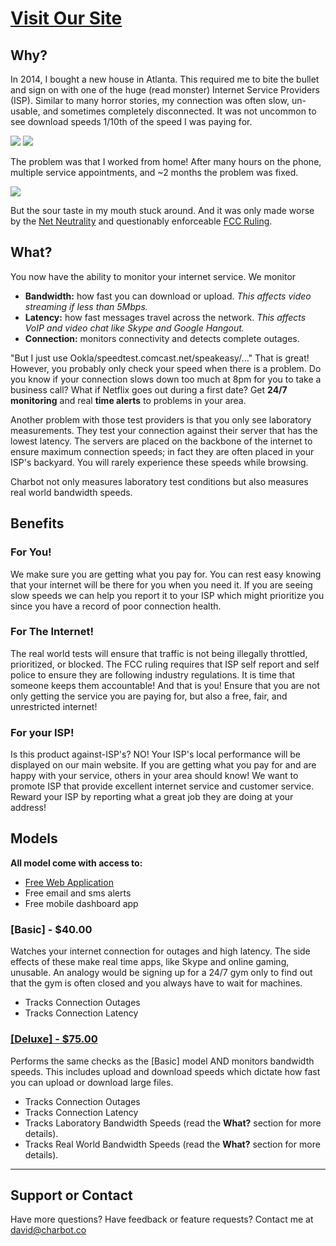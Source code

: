 # [Visit Our Site](http://charbot.github.io/Marketing/)


## Why?

In 2014, I bought a new house in Atlanta. This required me to bite the bullet and sign on with one of the huge (read monster) Internet Service Providers (ISP). Similar to many horror stories, my connection was often slow, un-usable, and sometimes completely disconnected. It was not uncommon to see download speeds 1/10th of the speed I was paying for. 

![](http://imgur.com/kVqf0R7.png)
![](http://imgur.com/AWYsrEZ.png)

The problem was that I worked from home! After many hours on the phone, multiple service appointments, and ~2 months the problem was fixed.

![](http://imgur.com/fCcfiht.png)

But the sour taste in my mouth stuck around. And it was only made worse by the [Net Neutrality](http://www.savetheinternet.com/how-save-internet) and questionably enforceable [FCC Ruling](https://www.fcc.gov/document/fcc-adopts-strong-sustainable-rules-protect-open-internet).

## What?

You now have the ability to monitor your internet service. We monitor

* **Bandwidth:** how fast you can download or upload. _This affects video streaming if less than 5Mbps._
* **Latency:** how fast messages travel across the network. _This affects VoIP and video chat like Skype and Google Hangout._
* **Connection:** monitors connectivity and detects complete outages. 

"But I just use Ookla/speedtest.comcast.net/speakeasy/..." That is great! However, you probably only check your speed when there is a problem. Do you know if your connection slows down too much at 8pm for you to take a business call? What if Netflix goes out during a first date? Get **24/7 monitoring** and real **time alerts** to problems in your area.

Another problem with those test providers is that you only see laboratory measurements. They test your connection against their server that has the lowest latency. The servers are placed on the backbone of the internet to ensure maximum connection speeds; in fact they are often placed in your ISP's backyard. You will rarely experience these speeds while browsing.

Charbot not only measures laboratory test conditions but also measures real world bandwidth speeds.

## Benefits

### For You!
We make sure you are getting what you pay for. You can rest easy knowing that your internet will be there for you when you need it. If you are seeing slow speeds we can help you report it to your ISP which might prioritize you since you have a record of poor connection health.

### For The Internet!
The real world tests will ensure that traffic is not being illegally throttled, prioritized, or blocked. The FCC ruling requires that ISP self report and self police to ensure they are following industry regulations. It is time that someone keeps them accountable! And that is you! Ensure that you are not only getting the service you are paying for, but also a free, fair, and unrestricted internet!

### For your ISP!
Is this product against-ISP's? NO! Your ISP's local performance will be displayed on our main website. If you are getting what you pay for and are happy with your service, others in your area should know! We want to promote ISP that provide excellent internet service and customer service. Reward your ISP by reporting what a great job they are doing at your address!

## Models

**All model come with access to:**

* [Free Web Application](http://imgur.com/a/Gep6V)
* Free email and sms alerts
* Free mobile dashboard app

### \[Basic\] - $40.00
Watches your internet connection for outages and high latency. The side effects of these make real time apps, like Skype and online gaming, unusable. An analogy would be signing up for a 24/7 gym only to find out that the gym is often closed and you always have to wait for machines.

* Tracks Connection Outages
* Tracks Connection Latency

### [\[Deluxe\] - $75.00](http://imgur.com/a/Gep6V)
Performs the same checks as the \[Basic\] model AND monitors bandwidth speeds. This includes upload and download speeds which dictate how fast you can upload or download large files.

* Tracks Connection Outages
* Tracks Connection Latency
* Tracks Laboratory Bandwidth Speeds (read the **What?** section for more details).
* Tracks Real World Bandwidth Speeds (read the **What?** section for more details).


***


## Support or Contact
Have more questions? Have feedback or feature requests?
Contact me at david@charbot.co
